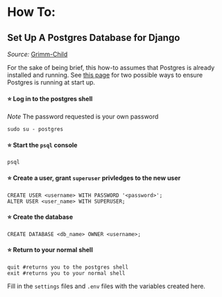 # How To:
## Set Up A Postgres Database for Django
*Source:* [Grimm-Child](https://github.com/Grimm-Child/.Matrix)

For the sake of being brief, this how-to assumes that Postgres is already installed and running.
See [this page](https://github.com/Grimm-Child/.Matrix/blob/main/wsl/scripts/read_me.md) for two possible ways to ensure Postgres is running at start up.

#### ⭐ Log in to the postgres shell
*Note* The password requested is your own password
```
sudo su - postgres
```

#### ⭐ Start the `psql` console
```
psql
```

#### ⭐ Create a user, grant `superuser` privledges to the new user
```
CREATE USER <username> WITH PASSWORD '<password>';
ALTER USER <user_name> WITH SUPERUSER;
```

#### ⭐ Create the database
```
CREATE DATABASE <db_name> OWNER <username>;
```

#### ⭐ Return to your normal shell
```
quit #returns you to the postgres shell
exit #returns you to your normal shell
```

Fill in the `settings` files and `.env` files with the variables created here.
